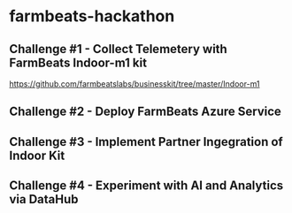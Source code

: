 # farmbeats-hackathon

## Challenge #1 - Collect Telemetery with FarmBeats Indoor-m1 kit

https://github.com/farmbeatslabs/businesskit/tree/master/Indoor-m1

## Challenge #2 - Deploy FarmBeats Azure Service

## Challenge #3 - Implement Partner Ingegration of Indoor Kit 

## Challenge #4 - Experiment with AI and Analytics via DataHub



